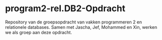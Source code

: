 # program2-rel.DB2-Opdracht
Repository van de groepsopdracht van vakken programmeren 2 en relationele databases. Samen met Jascha, Jef, Mohammed en Xin, werken we als groep aan deze opdracht.
